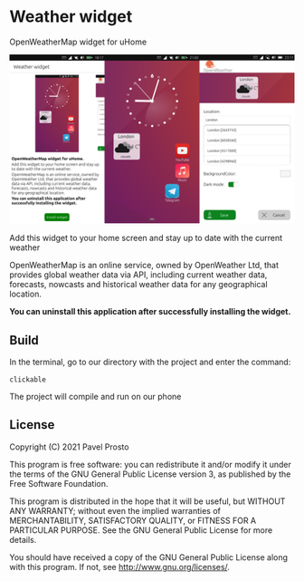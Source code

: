 # Weather widget

OpenWeatherMap widget for uHome

![screenshot.jpg](_resources/screenshot.jpg)

Add this widget to your home screen and stay up to date with the current weather

OpenWeatherMap is an online service, owned by OpenWeather Ltd, that provides global weather data via API, including current weather data, forecasts, nowcasts and historical weather data for any geographical location.

**You can uninstall this application after successfully installing the widget.**

## Build
In the terminal, go to our directory with the project and enter the command:
    
    clickable
    
The project will compile and run on our phone

## License

Copyright (C) 2021  Pavel Prosto

This program is free software: you can redistribute it and/or modify it under the terms of the GNU General Public License version 3, as published
by the Free Software Foundation.

This program is distributed in the hope that it will be useful, but WITHOUT ANY WARRANTY; without even the implied warranties of MERCHANTABILITY, SATISFACTORY QUALITY, or FITNESS FOR A PARTICULAR PURPOSE.  See the GNU General Public License for more details.

You should have received a copy of the GNU General Public License along with this program.  If not, see <http://www.gnu.org/licenses/>.
